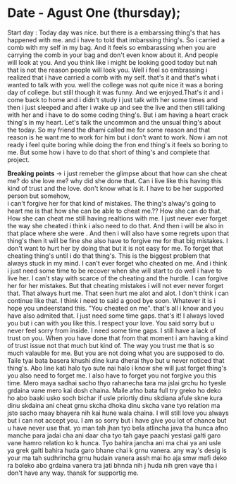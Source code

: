 # Date - Agust One (thursday);

Start day : Today day was nice. but there is a embarssing thing's that has happened with me. 
and i have to told that imbarssing thing's. So i carried  a comb with  my self in my bag.
And it feels so embarassing when you are carrying the comb in your bag and don't even know about it. And people will 
look at you. And you think like i might be looking good today but nah that is not the reason people will look you. 
Well i feel so embrassing i realized that i have  carried a comb  with my self. that's it and that's what i  wanted 
to talk with you. well the college  was not quite  nice it was a boring day of college. but still  though it was funny. 
And we enjoyed.That's it and i come back to home and i didn't study i just talk with her some times and then i just sleeped
and after i wake up and see the live and then still talking with her and i have to do some coding thing's. 
But i am having a heart crack thing's in my heart. Let's talk the uncommon and the unsual thing's about the today. 
So my friend the dhami called me for some reason and that reason is he want me to work for him but i don't want to work.
Now i am not ready i feel quite boring while doing the fron end thing's it feels so boring to me. But some how i have to do that 
short of thing's and complete that project. 

**Breaking points** -> i just remeber the glimpse about that how can she cheat me? do she love me? why did she done that. Can i live like this having this kind of trust and the love. don't know what is it. I have to be her supported person but somehow,  
i can't forgive her for that kind of mistakes. The thing's alway's going to heart me is that how she can be able to cheat me.?? 
How she can do that. How she can cheat me still having realtions  with me. I  just never ever forget the way she cheated 
i think i  also need to do that. And then i will be also in that place where she were . And then i will also have  some regrets upon that  thing's then it will be fine she also have to forgive me for that big mistakes. I don't want to hurt her by doing that but it is not easy for me. To forget that cheating thing's until i do that thing's. This is the biggest problem that 
always stuck in my mind. I can't ever forget who cheated on me. And i think i just need some time to be recover 
when she will start to do well i have to live her. I can't stay with scarce of the cheating and the hurdle. 
I can forgive her for her mistakes. But that cheating mistakes i will not ever never forget that. That always hurt me. 
That seen hurt me alot and alot. I don't think i can continue like that. I think i need to said a good bye soon. 
Whatever it is i hope you undeerstand this. "You cheated on me". that's all i know and you have also admited that. 
I just need some time gaps. that's it! I always loved you but i can with you like this. I respect your love. You said sorry 
but u never feel sorry from inside. I need some time gaps. I still have a lack of trust on you. When you have done that
from that moment i am having a kind of trust issue not that much but kind of. The way you trust me that is so much valauble for 
me. But you  are not doing what you are supposed to do. Taile tyai bata basera khushi dine kura dherai thyo but u never noticed that thing's. Abo line kati halo tyo sute nai halo i know she will just forget thing's you also need to forget me. 
I also have to forget you not forgive you this time. Mero maya sadhai sacho thyo rahanecha tara ma jslai grchu ho tyesle grdaina vane mero kai dosh chaina. Maile afno bata full try greko ho deko ho abo baaki usko soch bichar if usle priortiy dinu skdiana 
afule skne kura dinu skdaina ani cheat grnu skcha dhoka dinu skcha vane tyo relation ma jsto sacho maay bhayera nih kai hune wala chaina. I will still love you always but i can not accept you. I am so sorry but i have give you lot of chance but u 
have never use that. yo man tah jhan tyo bela atlincha java tha hunca afno manche para jadai cha ani daar cha tyo tah gaye paachi yestasi galti garo vane hamro relation ko k hunca. Tyo bahira jancha ani ma chai ya ani usle ya grek galti bahira huda 
garo bhane chai k grnu vanera. any way's desig is your ma tah sudhrincha grnu hudain vanera assh mai ho aja smw mafi deko ra 
boleko abo grdaina vanera tra jati bhnda nih j huda nih gren vaye tha i don't have any way. thansk for supportig me. 